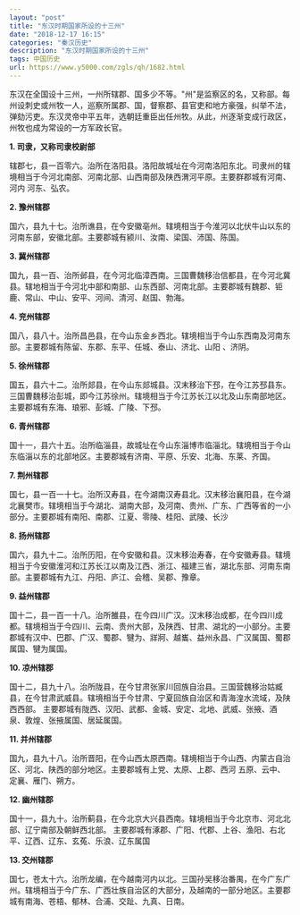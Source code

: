 ```yaml
---
layout: "post"
title: "东汉时期国家所设的十三州"
date: "2018-12-17 16:15"
categories: "秦汉历史"
description: "东汉时期国家所设的十三州"
tags: 中国历史
url: https://www.y5000.com/zgls/qh/1682.html
---
```






东汉在全国设十三州，一州所辖郡、国多少不等。"州"是监察区的名，又称部。每州设刺史或州牧一人，巡察所属郡、国，督察郡、县官吏和地方豪强，纠举不法，弹劾污吏。东汉灵帝中平五年，选朝廷重臣出任州牧。从此，州逐渐变成行政区，州牧也成为常设的一方军政长官。

**1\. 司隶，又称司隶校尉部**

辖郡七，县一百零六。治所在洛阳县。洛阳故城址在今河南洛阳东北。司隶州的辖境相当于今河北南部、河南北部、山西南部及陕西渭河平原。主要群郡城有河南、河内
河东、弘农。

**2\. 豫州辖郡**

国六，县九十七。治所谯县，在今安徽亳州。辖境相当于今淮河以北伏牛山以东的河南东部，安徽北部。主要郡城有颍川、汝南、梁国、沛国、陈国。

**3\. 冀州辖郡**

国九，县一百、治所邺县，在今河北临漳西南。三国曹魏移治信都县，在今河北冀县。辖地相当于今河北中部和南部、山东西部、河南北部。主要郡城有魏郡、钜鹿、常山、中山、安平、河间、清河、赵国、勃海。

**4\. 兖州辖郡**

国八，县八十。治所昌邑县，在今山东金乡西北。辖境相当于今山东西南及河南东部。主要郡城有陈留、东郡、东平、任城、泰山、济北、山阳 、济阴。

**5\. 徐州辖郡**

国五，县六十二。治所郯县，在今山东郯城县。汉末移治下邳，在今江苏邳县东。三国曹魏移治彭城，即今江苏徐州。辖境相当于今江苏长江以北及山东南部地区。
主要郡城有东海、琅邪、彭城、广陵、下邳。

**6\. 青州辖郡**

国十一，县六十五。治所临淄县，故城址在今山东淄博市临淄北。辖境相当于今山东临淄以东的北部地区。主要郡城有济南、平原、乐安、北海、东莱、齐国。

**7\. 荆州辖郡**

国七，县一百一十七。治所汉寿县，在今湖南汉寿县北。汉末移治襄阳县，在今湖北襄樊市。辖境相当于今湖北、湖南大部，及河南、贵州、广东、广西等省的一小部分。主要郡城有南阳、南郡、江夏、零陵、桂阳、武陵、长沙

**8\. 扬州辖郡**

国六，县九十二。治所历阳，在今安徽和县。汉末移治寿春，在今安徽寿县。辖境相当于今安徽淮河和江苏长江以南及江西、浙江、福建三省，湖北东部、河南东南部。主要郡城有九江、丹阳、庐江、会稽、吴郡、豫章。

**9\. 益州辖郡**

国十二，县一百一十八。治所雒县，在今四川广汉。汉末移治成都，在今四川成都。辖境相当于今四川、云南、贵州大部，及陕西、甘肃、湖北的一小部分。主要郡城有汉中、巴郡、广汉、蜀郡、犍为、牂牁、越巂、益州永昌、广汉属国、蜀郡属国、犍为属国。

**10\. 凉州辖郡**

国十二，县九十八。治所陇县，在今甘肃张家川回族自治县。三国营魏移治姑臧县，在今甘肃武威县。辖境相当于今甘肃、宁夏回族自治区和青海湟水流域，及陕西西部。
主要郡城有陇西、汉阳、武都、金城、安定、北地、武威、张掖、酒泉、敦煌、张掖属国、居延属国。

**11\. 并州辖郡**

国九，县九十八。治所晋阳，在今山西太原西南。辖境相当于今山西、内蒙古自治区、河北、陕西的部分地区。主要郡城有上党、太原、上郡、西河
五原、云中、定襄、雁门、朔方。

**12\. 幽州辖郡**

国十一，县九十。治所蓟县，在今北京大兴县西南。辖境相当于今北京市、河北北部、辽宁南部及朝鲜西北部。
主要郡城有涿郡、广阳、代郡、上谷、渔阳、右北平、辽西、辽东、玄菟、乐浪、辽东属国

**13\. 交州辖郡**

国七，苍太十六。治所龙编，在今越南河内以北。三国孙吴移治番禺，在今广东广州。辖境相当于今广东、广西壮族自治区的大部分，及越南的一部分地区。主要郡城有南海、苍梧、郁林、合浦、交趾、九真、日南。
